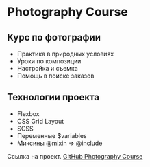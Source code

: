 # Photography Course

## Курс по фотографии

* Практика в природных условиях
* Уроки по композиции
* Настройка и съемка
* Помощь в поиске заказов


## Технологии проекта

* Flexbox
* CSS Grid Layout
* SCSS
* Переменные $variables
* Миксины @mixin => @include

Ссылка на проект. [GitHub Photography Course](https://mishchenkoartem.github.io/photography-course/) 
